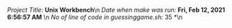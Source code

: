 *Project Title*: **Unix Workbench**\n
*Date when make was run:* **Fri, Feb 12, 2021 6:56:57 AM** \n
*No of line of code in guessinggame.sh:* 35 *\n
